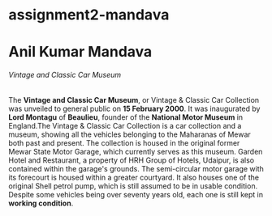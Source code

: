 # assignment2-mandava

# Anil Kumar Mandava
######  Vintage and Classic Car Museum

The **Vintage and Classic Car Museum**, or Vintage & Classic Car Collection was unveiled to general public on **15 February 2000**. It was inaugurated by **Lord Montagu** of **Beaulieu**, founder of the **National Motor Museum** in England.The Vintage & Classic Car Collection is a car collection and a museum, showing all the vehicles belonging to the Maharanas of Mewar both past and present. The collection is housed in the original former Mewar State Motor Garage, which currently serves as this museum. Garden Hotel and Restaurant, a property of HRH Group of Hotels, Udaipur, is also contained within the garage's grounds. The semi-circular motor garage with its forecourt is housed within a greater courtyard. It also houses one of the original Shell petrol pump, which is still assumed to be in usable condition. Despite some vehicles being over seventy years old, each one is still kept in **working condition**.

